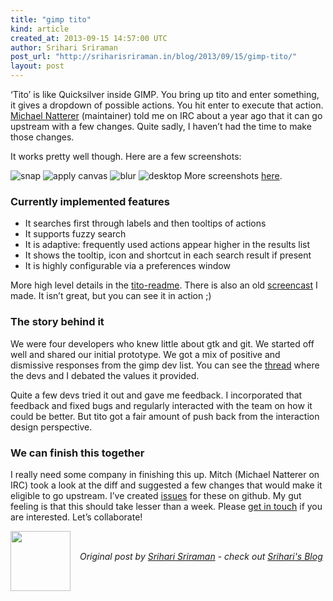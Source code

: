 ```yaml
---
title: "gimp tito"
kind: article
created_at: 2013-09-15 14:57:00 UTC
author: Srihari Sriraman
post_url: "http://sriharisriraman.in/blog/2013/09/15/gimp-tito/"
layout: post
---
```

<p>&lsquo;Tito&rsquo; is like Quicksilver inside GIMP. You bring up tito and enter something, it gives a dropdown of possible actions. You hit enter to execute that action. <a href="https://plus.google.com/116053365635940402074">Michael Natterer</a> (maintainer) told me on IRC about a year ago that it can go upstream with a few changes. Quite sadly, I haven&rsquo;t had the time to make those changes.</p>

<p>It works pretty well though. Here are a few screenshots:</p>

<p><img src="http://sriharisriraman.in/images/tito-images/snap.jpg" alt="snap" />
<img src="http://sriharisriraman.in/images/tito-images/apcan.jpg" alt="apply canvas" />
<img src="http://sriharisriraman.in/images/tito-images/blur.jpg" alt="blur" />
<img src="http://sriharisriraman.in/images/tito-images/desktop.jpg" alt="desktop" />
More screenshots <a href="https://github.com/ssrihari/gimp-tito/wiki/About-gimp-tito#v-screenshots">here</a>.</p>

<h3>Currently implemented features</h3>

<ul>
<li> It searches first through labels and then tooltips of actions</li>
<li> It supports fuzzy search</li>
<li> It is adaptive: frequently used actions appear higher in the results list</li>
<li> It shows the tooltip, icon and shortcut in each search result if present</li>
<li> It is highly configurable via a preferences window</li>
</ul>


<p>More high level details in the <a href="https://github.com/ssrihari/gimp-tito/wiki/About-gimp-tito">tito-readme</a>.
There is also an old <a href="http://www.youtube.com/watch?v=G0PuH1LFWhA">screencast</a> I made. It isn&rsquo;t great, but you can see it in action ;)</p>

<h3>The story behind it</h3>

<p>We were four developers who knew little about gtk and git. We started off well and shared our initial prototype. We got a mix of positive and dismissive responses from the gimp dev list. You can see the <a href="http://www.gimpusers.com/forums/gimp-developer/14142-an-update-on-the-menu-search">thread</a> where the devs and I debated the values it provided.</p>

<p>Quite a few devs tried it out and gave me feedback. I incorporated that feedback and fixed bugs and regularly interacted with the team on how it could be better. But tito got a fair amount of push back from the interaction design perspective.</p>

<h3>We can finish this together</h3>

<p>I really need some company in finishing this up. Mitch (Michael Natterer on IRC) took a look at the diff and suggested a few changes that would make it eligible to go upstream. I&rsquo;ve created <a href="https://github.com/ssrihari/gimp-tito/issues">issues</a> for these on github. My gut feeling is that this should take lesser than a week. Please <a href="https://twitter.com/sriharisriraman">get in touch</a> if you are interested. Let&rsquo;s collaborate!</p>
<div class="author">
  <img src="http://nilenso.com/images/people/srihari-200.png" style="width: 96px; height: 96;">
  <span style="position: absolute; padding: 32px 15px;">
    <i>Original post by <a href="http://twitter.com/sriharisriraman">Srihari Sriraman</a> - check out <a href="http://sriharisriraman.in/">Srihari&#39;s Blog</a></i>
  </span>
</div>
